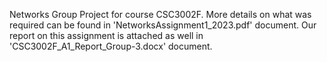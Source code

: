 Networks Group Project for course CSC3002F.
More details on what was required can be found in 'NetworksAssignment1_2023.pdf' document.
Our report on this assignment is attached as well in 'CSC3002F_A1_Report_Group-3.docx' document.
